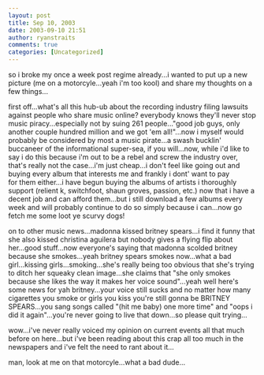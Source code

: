 ```yaml
---
layout: post
title: Sep 10, 2003
date: 2003-09-10 21:51
author: ryanstraits
comments: true
categories: [Uncategorized]
---
```

so i broke my once a week post regime already...i wanted to put up a new picture (me on a motorcyle...yeah i'm too kool) and share my thoughts on a few things...

first off...what's all this hub-ub about the recording industry filing lawsuits against people who share music online? everybody knows they'll never stop music piracy...especially not by suing 261 people..."good job guys, only another couple hundred million and we got 'em all!"...now i myself would probably be considered by most a music pirate...a swash bucklin' buccaneer of the informational super-sea, if you will...now, while i'd like to say i do this because i'm out to be a rebel and screw the industry over, that's really not the case...i'm just cheap...i don't feel like going out and buying every album that interests me and frankly i dont' want to pay for them either...i have begun buying the albums of artists i thoroughly support (relient k, switchfoot, shaun groves, passion, etc.) now that i have a decent job and can afford them...but i still download a few albums every week and will probably continue to do so simply because i can...now go fetch me some loot ye scurvy dogs!

on to other music news...madonna kissed britney spears...i find it funny that she also kissed christina aguilera but nobody gives a flying flip about her...good stuff...now everyone's saying that madonna scolded britney because she smokes...yeah britney spears smokes now...what a bad girl...kissing girls...smoking...she's really being too obvious that she's trying to ditch her squeaky clean image...she claims that "she only smokes because she likes the way it makes her voice sound"...yeah well here's some news for yah britney...your voice still sucks and no matter how many cigarettes you smoke or girls you kiss you're still gonna be BRITNEY SPEARS...you sang songs called "(hit me baby) one more time" and "oops i did it again"...you're never going to live that down...so please quit trying...

wow...i've never really voiced my opinion on current events all that much before on here...but i've been reading about this crap all too much in the newspapers and i've felt the need to rant about it...

man, look at me on that motorcyle...what a bad dude...
